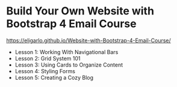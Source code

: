 # Build Your Own Website with Bootstrap 4 Email Course

https://eligarlo.github.io/Website-with-Bootstrap-4-Email-Course/

- Lesson 1: Working With Navigational Bars
- Lesson 2: Grid System 101
- Lesson 3: Using Cards to Organize Content
- Lesson 4: Styling Forms
- Lesson 5: Creating a Cozy Blog